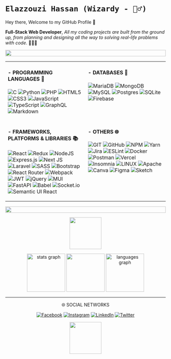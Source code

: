 # `Elazzouzi Hassan (Wizardy - 🧙‍♂️) `

Hey there, Welcome to my GitHub Profile 👋 

**Full-Stack Web Developer**, *All my coding projects are built from the ground up, from planning and designing all the way to solving real-life problems with code*. 👨‍💻✨

<img src="https://i.imgur.com/dBaSKWF.gif" height="20" width="100%">
<table width="960px">
<tr>
<td valign="top" width="50%">

#### - **PROGRAMMING LANGUAGES** 🚀 

![C](https://img.shields.io/badge/c-%2300599C.svg?style=plastic&logo=c&logoColor=white) ![Python](https://img.shields.io/badge/python-3670A0?style=plastic&logo=python&logoColor=ffdd54) ![PHP](https://img.shields.io/badge/php-%23777BB4.svg?style=plastic&logo=php&logoColor=white) ![HTML5](https://img.shields.io/badge/html5-%23E34F26.svg?style=plastic&logo=html5&logoColor=white) ![CSS3](https://img.shields.io/badge/css3-%231572B6.svg?style=plastic&logo=css3&logoColor=white) ![JavaScript](https://img.shields.io/badge/javascript-%23323330.svg?style=plastic&logo=javascript&logoColor=%23F7DF1E) ![TypeScript](https://img.shields.io/badge/typescript-%23007ACC.svg?style=plastic&logo=typescript&logoColor=white) ![GraphQL](https://img.shields.io/badge/-GraphQL-E10098?style=plastic&logo=graphql&logoColor=white)   ![Markdown](https://img.shields.io/badge/markdown-%23000000.svg?style=plastic&logo=markdown&logoColor=white)


</td>
<td valign="top" width="50%"> 

#### - **DATABASES** 💾

![MariaDB](https://img.shields.io/badge/MariaDB-003545?style=plastic&logo=mariadb&logoColor=white) ![MongoDB](https://img.shields.io/badge/MongoDB-%234ea94b.svg?style=plastic&logo=mongodb&logoColor=white) ![MySQL](https://img.shields.io/badge/mysql-%2300f.svg?style=plastic&logo=mysql&logoColor=white) ![Postgres](https://img.shields.io/badge/postgres-%23316192.svg?style=plastic&logo=postgresql&logoColor=white) ![SQLite](https://img.shields.io/badge/sqlite-%2307405e.svg?style=plastic&logo=sqlite&logoColor=white) ![Firebase](https://img.shields.io/badge/firebase-%23039BE5.svg?style=plastic&logo=firebase) 

</td>
</tr>
<tr>
<td valign="top" width="50%"> 

#### - **FRAMEWORKS, PLATFORMS & LIBRARIES** 📚

![React](https://img.shields.io/badge/react-%2320232a.svg?style=plastic&logo=react&logoColor=%2361DAFB) ![Redux](https://img.shields.io/badge/redux-%23593d88.svg?style=plastic&logo=redux&logoColor=white) ![NodeJS](https://img.shields.io/badge/node.js-6DA55F?style=plastic&logo=node.js&logoColor=white) ![Express.js](https://img.shields.io/badge/express.js-%23404d59.svg?style=plastic&logo=express&logoColor=%2361DAFB) ![Next JS](https://img.shields.io/badge/Next-black?style=plastic&logo=next.js&logoColor=white) ![Laravel](https://img.shields.io/badge/laravel-%23FF2D20.svg?style=plastic&logo=laravel&logoColor=white) ![SASS](https://img.shields.io/badge/SASS-hotpink.svg?style=plastic&logo=SASS&logoColor=white) ![Bootstrap](https://img.shields.io/badge/bootstrap-%23563D7C.svg?style=plastic&logo=bootstrap&logoColor=white) ![React Router](https://img.shields.io/badge/React_Router-CA4245?style=plastic&logo=react-router&logoColor=white) ![Webpack](https://img.shields.io/badge/webpack-%238DD6F9.svg?style=plastic&logo=webpack&logoColor=black) ![JWT](https://img.shields.io/badge/JWT-black?style=plastic&logo=JSON%20web%20tokens) ![jQuery](https://img.shields.io/badge/jquery-%230769AD.svg?style=plastic&logo=jquery&logoColor=white) ![MUI](https://img.shields.io/badge/MUI-%230081CB.svg?style=plastic&logo=material-ui&logoColor=white) ![FastAPI](https://img.shields.io/badge/FastAPI-005571?style=plastic&logo=fastapi) ![Babel](https://img.shields.io/badge/Babel-F9DC3e?style=plastic&logo=babel&logoColor=black) ![Socket.io](https://img.shields.io/badge/Socket.io-black?style=plastic&logo=socket.io&badgeColor=010101) ![Semantic UI React](https://img.shields.io/badge/Semantic%20UI%20React-%2335BDB2.svg?style=plastic&logo=SemanticUIReact&logoColor=white)
</td>
<td valign="top" width="50%"> 

#### - **OTHERS** 🌐

![GIT](https://img.shields.io/badge/Git-fc6d26?style=plastic&logo=git&logoColor=white) ![GitHub](https://img.shields.io/badge/GitHub-%23121011.svg?style=plastic&logo=github&logoColor=white) ![NPM](https://img.shields.io/badge/NPM-%23000000.svg?style=plastic&logo=npm&logoColor=white) ![Yarn](https://img.shields.io/badge/yarn-%232C8EBB.svg?style=plastic&logo=yarn&logoColor=white)  ![Jira](https://img.shields.io/badge/jira-%230A0FFF.svg?style=plastic&logo=jira&logoColor=white) ![ESLint](https://img.shields.io/badge/ESLint-4B3263?style=plastic&logo=eslint&logoColor=white) ![Docker](https://img.shields.io/badge/docker-%230db7ed.svg?style=plastic&logo=docker&logoColor=white) ![Postman](https://img.shields.io/badge/Postman-FF6C37?style=plastic&logo=postman&logoColor=white) ![Vercel](https://img.shields.io/badge/vercel-%23000000.svg?style=plastic&logo=vercel&logoColor=white) ![Insomnia](https://img.shields.io/badge/Insomnia-black?style=plastic&logo=insomnia&logoColor=5849BE) ![LINUX](https://img.shields.io/badge/Linux-FCC624?style=plastic&logo=linux&logoColor=black) ![Apache](https://img.shields.io/badge/apache-%23D42029.svg?style=plastic&logo=apache&logoColor=white) ![Canva](https://img.shields.io/badge/Canva-%2300C4CC.svg?style=plastic&logo=Canva&logoColor=white) 	![Figma](https://img.shields.io/badge/figma-%23F24E1E.svg?style=plastic&logo=figma&logoColor=white) ![Sketch](https://img.shields.io/badge/Sketch-FFB387?style=plastic&logo=sketch&logoColor=black)
</td>
</tr>
</table> 

<img src="https://i.imgur.com/dBaSKWF.gif" height="20" width="100%">
<p align="center">
<img src="https://media.giphy.com/media/IP7sarl7C5lSFCw9rG/giphy.gif"  width="100px" height="100px">
</p>
<div align='center'>
  <img src="https://github-readme-stats-eight-theta.vercel.app/api?username=ElazzouziHassan&show_icons=true&theme=blue-green&include_all_commits=true&count_private=true" height="120" alt="stats graph"  />
<img src='https://github-readme-streak-stats.herokuapp.com/?user=ElazzouziHassan&theme=blue-green&hide_border=false' height='120' />
  <img src="https://github-readme-stats-eight-theta.vercel.app/api/top-langs/?username=ElazzouziHassan&layout=compact&langs_count=8&theme=blue-green" height="120" alt="languages graph"  />
</div> 

---

<p align="center">
🌐 SOCIAL NETWORKS
</p>
<div align='center'>

[![Facebook](https://img.shields.io/badge/Facebook-%231877F2.svg?logo=Facebook&logoColor=white)](https://facebook.com/itsmewizardy) 
[![Instagram](https://img.shields.io/badge/Instagram-%23E4405F.svg?logo=Instagram&logoColor=white)](https://instagram.com/therealwizardy) 
[![LinkedIn](https://img.shields.io/badge/LinkedIn-%230077B5.svg?logo=linkedin&logoColor=white)](https://linkedin.com/in/elazzouzihassan) 
[![Twitter](https://img.shields.io/badge/Twitter-%231DA1F2.svg?logo=Twitter&logoColor=white)](https://twitter.com/itsmewizardy) 
</div>

<p align="center">

<p align="center">
<img src="https://media.tenor.com/0ENB5HuTH0gAAAAi/trophy-beker.gif"  width="100px" height="100px"></p>


